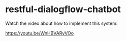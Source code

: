 # restful-dialogflow-chatbot

Watch the video about how to implement this system:

https://youtu.be/WnHBVARyVOo

